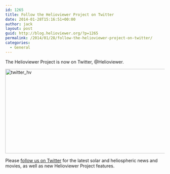 ```yaml
---
id: 1265
title: Follow the Helioviewer Project on Twitter
date: 2014-01-28T15:16:51+00:00
author: jack
layout: post
guid: http://blog.helioviewer.org/?p=1265
permalink: /2014/01/28/follow-the-helioviewer-project-on-twitter/
categories:
  - General
---
```

The Helioviewer Project is now on Twitter, @Helioviewer.

[<img src="https://helioviewer-project.github.io/images/uploads/2014/01/twitter_hv.png" alt="twitter_hv" width="538" height="268" class="aligncenter size-full wp-image-1266" sizes="(max-width: 538px) 100vw, 538px" />](https://helioviewer-project.github.io/images/uploads/2014/01/twitter_hv.png)

Please [follow us on Twitter](https://twitter.com/Helioviewer "Helioviewer on Twitter") for the latest solar and heliospheric news and movies, as well as new Helioviewer Project features.

